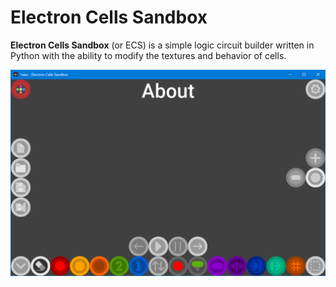 # Electron Cells Sandbox
**Electron Cells Sandbox** (or ECS) is a simple logic circuit builder written in Python with the ability to modify the textures and behavior of cells.

![](./_README/screenshot1.png)

